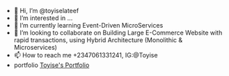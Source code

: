 - 👋 Hi, I’m @toyiselateef
- 👀 I’m interested in ...
- 🌱 I’m currently learning Event-Driven MicroServices
- 💞️ I’m looking to collaborate on Building Large E-Commerce Website with rapid transactions, using Hybrid Architecture (Monolithic & Microservices)
- 📫 How to reach me +2347061331241, IG:@Toyise
- portfolio [Toyise's Portfolio](https://toyiseportfolio.herokuapp.com)
<!---
toyiselateef/toyiselateef is a ✨ special ✨ repository because its `README.md` (this file) appears on your GitHub profile.
You can click the Preview link to take a look at your changes.
--->
